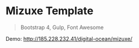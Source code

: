 # Mizuxe Template

> Bootstrap 4, Gulp, Font Awesome

Demo: http://185.228.232.41/digital-ocean/mizuxe/
